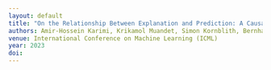 ```yaml
---
layout: default
title: "On the Relationship Between Explanation and Prediction: A Causal View"
authors: Amir-Hossein Karimi, Krikamol Muandet, Simon Kornblith, Bernhard Schölkopf, Been Kim
venue: International Conference on Machine Learning (ICML)
year: 2023
doi: 
---
```


